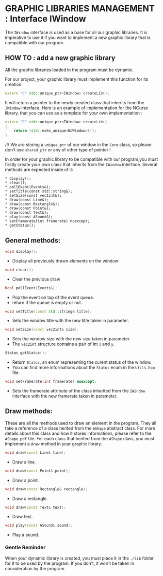 # GRAPHIC LIBRARIES MANAGEMENT : Interface IWindow

The `IWindow` interface is used as a base for all our graphic libraries. It is imperative to use it if you want to implement a new graphic library that is compatible with our program.

## HOW TO : add a new graphic library

All the graphic libraries loaded in the program must be dynamic.

For our project, your graphic library must implement this function for its creation:

```c++
extern "C" std::unique_ptr<IWindow> createLib();
```
It will return a pointer to the newly created class that inherits from the `IWindow` interface.
Here is an example of implementation for the NCurse library, that you can use as a template for your own implementation :

```c++
extern "C" std::unique_ptr<IWindow> createLib()
{
    return (std::make_unique<NcWindow>());
}
```
/!\ We are storing a `unique_ptr` of our window in the `Core` class, so please don't use `shared_ptr` or any of other type of pointer !

In order for your graphic library to be compatible with our program,you must firstly create your own class that inherits from the `IWindow` interface.
Several methods are expected inside of it:

    * display();
    * clear();
    * pollEvent(Events&);
    * setTitle(const std::string&);
    * setSize(const vec2int&);
    * draw(const Line&);
    * draw(const Rectangle&);
    * draw(const Point&);
    * draw(const Text&);
    * play(const ASound&);
    * setFramerate(int framerate) noexcept;
    * getStatus();


## General methods:

```c++
void display();
```
- Display all previously drawn elements on the window

```c++
void clear();
```
- Clear the previous draw

```c++
bool pollEvent(Events&);
```
- Pop the event on top of the event queue.
- return if the queue is empty or not.

```c++
void setTitle(const std::string& title);
```
- Sets the window title with the new title taken in parameter.

```c++
void setSize(const vec2int& size);
```
- Sets the window size with the new size taken in parameter.
- The `vec2int` structure contains a pair of int `x` and `y`.

```c++
Status getStatus();
```
- Return `Status`, an enum representing the curent status of the window.
- You can find more informations about the `Status` enum in the `Utils.hpp` file.

```c++
void setFramerate(int framerate) noexcept;
```
- Sets the framerate attribute of the class inherited from the `IWindow` interface with the new framerate taken in parameter.

## Draw methods:

These are all the methods used to draw an element in the program. They all take a reference of a class herited from the `AShape` abstract class.
For more details about this class and how it stores informations, please refer to the `AShape.pdf` file.
For each class that herited from the `AShape` class, you must implement a `draw` method in your graphic library.

```c++
void draw(const Line& line);
```
- Draw a line.

```c++
void draw(const Point& point);
```
- Draw a point.

```c++
void draw(const Rectangle& rectangle);
```
- Draw a rectangle.

```c++
void draw(const Text& text);
```
- Draw text.

```c++
void play(const ASound& sound);
```
- Play a sound.

### Gentle Reminder

When your dynamic library is created, you must place it in the `./lib` folder for it to be used by the program. If you don't, it won't be taken in consideration by the program.

